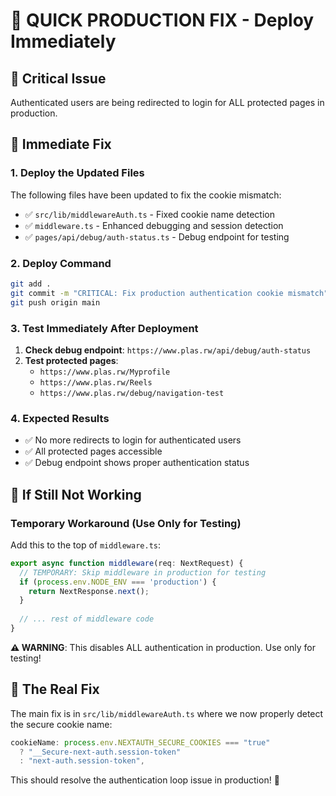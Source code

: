 # 🚨 QUICK PRODUCTION FIX - Deploy Immediately

## 🚨 Critical Issue
Authenticated users are being redirected to login for ALL protected pages in production.

## 🔧 Immediate Fix

### 1. Deploy the Updated Files

The following files have been updated to fix the cookie mismatch:

- ✅ `src/lib/middlewareAuth.ts` - Fixed cookie name detection
- ✅ `middleware.ts` - Enhanced debugging and session detection
- ✅ `pages/api/debug/auth-status.ts` - Debug endpoint for testing

### 2. Deploy Command

```bash
git add .
git commit -m "CRITICAL: Fix production authentication cookie mismatch"
git push origin main
```

### 3. Test Immediately After Deployment

1. **Check debug endpoint**: `https://www.plas.rw/api/debug/auth-status`
2. **Test protected pages**:
   - `https://www.plas.rw/Myprofile`
   - `https://www.plas.rw/Reels`
   - `https://www.plas.rw/debug/navigation-test`

### 4. Expected Results

- ✅ No more redirects to login for authenticated users
- ✅ All protected pages accessible
- ✅ Debug endpoint shows proper authentication status

## 🚨 If Still Not Working

### Temporary Workaround (Use Only for Testing)

Add this to the top of `middleware.ts`:

```typescript
export async function middleware(req: NextRequest) {
  // TEMPORARY: Skip middleware in production for testing
  if (process.env.NODE_ENV === 'production') {
    return NextResponse.next();
  }
  
  // ... rest of middleware code
}
```

**⚠️ WARNING**: This disables ALL authentication in production. Use only for testing!

## 🎯 The Real Fix

The main fix is in `src/lib/middlewareAuth.ts` where we now properly detect the secure cookie name:

```typescript
cookieName: process.env.NEXTAUTH_SECURE_COOKIES === "true" 
  ? "__Secure-next-auth.session-token" 
  : "next-auth.session-token",
```

This should resolve the authentication loop issue in production! 🚀
